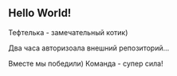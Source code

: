 ## Hello World!

Тефтелька - замечательный котик)

Два часа авторизоала внешний репозиторий...

Вместе мы победили) Команда - супер сила!
